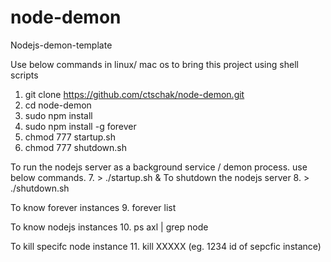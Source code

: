 # node-demon
Nodejs-demon-template

Use below commands in linux/ mac os to bring this project using shell scripts

1. git clone https://github.com/ctschak/node-demon.git
2. cd node-demon
3. sudo npm install
4. sudo npm install -g forever
5. chmod 777 startup.sh 
6. chmod 777 shutdown.sh

To run the nodejs server as a background service / demon process. use below commands.
7. > ./startup.sh & 
To shutdown the nodejs server 
8. > ./shutdown.sh

To know forever instances
9. forever list

To know nodejs instances
10. ps axl | grep node

To kill specifc node instance
11. kill XXXXX (eg. 1234 id of sepcfic instance)
